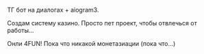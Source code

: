 ТГ бот на диалогах + aiogram3.

Создам систему казино. Просто пет проект, чтобы отвлечься от работы...

Онли 4FUN! Пока что никакой монетазиации (пока что...)
